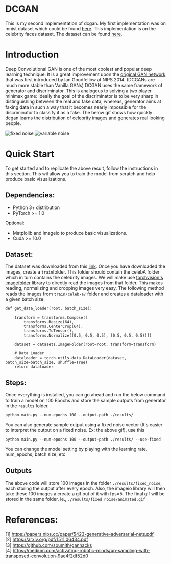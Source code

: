 # DCGAN 

This is my second implementation of dcgan. My first implementation was on mnist dataset which could be found [here](https://github.com/AKASHKADEL/dcgan-mnist). This implementation is on the celebrity faces dataset. The dataset can be found [here](http://mmlab.ie.cuhk.edu.hk/projects/CelebA.html).

# Introduction

Deep Convolutional GAN is one of the most coolest and popular deep learning technique. It is a great improvement upon the [original GAN network](https://papers.nips.cc/paper/5423-generative-adversarial-nets.pdf) that was first introduced by Ian Goodfellow at NIPS 2014. (DCGANs are much more stable than Vanilla GANs) DCGAN uses the same framework of generator and discriminator. This is analogous to solving a two player minimax game: Ideally the goal of the discriminator is to be very sharp in distinguishing between the real and fake data, whereas, generator aims at faking data in such a way that it becomes nearly impossible for the discriminator to classify it as a fake. The below gif shows how quickly dcgan learns the distribution of celebrity images and generates real looking people.

![](https://github.com/AKASHKADEL/dcgan-celeba/blob/master/results/fixed_noise/animated.gif "fixed noise") ![](https://github.com/AKASHKADEL/dcgan-celeba/blob/master/results/variable_noise/animated.gif "variable noise")


# Quick Start

To get started and to replicate the above result, follow the instructions in this section. This wil allow you to train the model from scratch and help produce basic visualizations. 

## Dependencies:

* Python 3+ distribution
* PyTorch >= 1.0

Optional:

* Matplolib and Imageio to produce basic visualizations.
* Cuda >= 10.0

## Dataset:
The dataset was downloaded from this [link](http://mmlab.ie.cuhk.edu.hk/projects/CelebA.html). Once you have downloaded the images, create a ```train```folder. This folder should contain the celebA folder which in turn contains the celebrity images. We will make use [torchvision's imagefolder](https://pytorch.org/docs/stable/torchvision/datasets.html#imagefolder) library to directly read the images from that folder. This makes reading, normalizing and cropping images very easy. The following method reads the images from ``` train/celeb-a/ ``` folder and creates a dataloader with a given batch size:

```     
def get_data_loader(root, batch_size):
    
    transform = transforms.Compose([
        transforms.Resize(64),
        transforms.CenterCrop(64),
        transforms.ToTensor(),
        transforms.Normalize((0.5, 0.5, 0.5), (0.5, 0.5, 0.5))])

    dataset = datasets.ImageFolder(root=root, transform=transform)

    # Data Loader
    dataloader = torch.utils.data.DataLoader(dataset, batch_size=batch_size, shuffle=True)
    return dataloader
```

## Steps:
Once everything is installed, you can go ahead and run the below command to train a model on 100 Epochs and store the sample outputs from generator in the ```results``` folder.

```python main.py --num-epochs 100 --output-path ./results/ ```

You can also generate sample output using a fixed noise vector (It's easier to interpret the output on a fixed noise. Ex: the above gif), use this

```python main.py --num-epochs 100 --output-path ./results/ --use-fixed ```

You can change the model setting by playing with the learning rate, num_epochs, batch size, etc

## Outputs

The above code will store 100 images in the folder ```./results/fixed_noise```, each storing the output after every epoch. Also, the imageio library will then take these 100 images a create a gif out of it with fps=5. The final gif will be stored in the same folder. ie., ```./results/fixed_noise/animated.gif```

# References:

[1] https://papers.nips.cc/paper/5423-generative-adversarial-nets.pdf <br>
[2] https://arxiv.org/pdf/1511.06434.pdf <br>
[3] https://github.com/soumith/ganhacks <br>
[4] https://medium.com/activating-robotic-minds/up-sampling-with-transposed-convolution-9ae4f2df52d0 <br>




